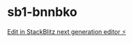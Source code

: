 # sb1-bnnbko

[Edit in StackBlitz next generation editor ⚡️](https://stackblitz.com/~/github.com/mahavak/sb1-bnnbko)